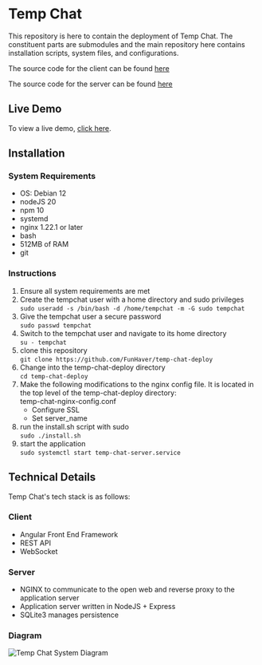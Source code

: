 # Temp Chat

This repository is here to contain the deployment of Temp Chat. The constituent parts are submodules and the main repository here contains installation scripts, system files, and configurations.

The source code for the client can be found [here](https://github.com/FunHaver/temp-chat-client)

The source code for the server can be found [here](https://github.com/FunHaver/temp-chat-server)

## Live Demo
To view a live demo, [click here](https://temp-chat.conorsullivan.net).

## Installation

### System Requirements
* OS: Debian 12
* nodeJS 20
* npm 10
* systemd
* nginx 1.22.1 or later
* bash
* 512MB of RAM
* git

### Instructions
1. Ensure all system requirements are met
2. Create the tempchat user with a home directory and sudo privileges\
`sudo useradd -s /bin/bash -d /home/tempchat -m -G sudo tempchat`
3. Give the tempchat user a secure password\
`sudo passwd tempchat`
4. Switch to the tempchat user and navigate to its home directory\
`su - tempchat`
5. clone this repository\
`git clone https://github.com/FunHaver/temp-chat-deploy`
6. Change into the temp-chat-deploy directory\
`cd temp-chat-deploy`
6. Make the following modifications to the nginx config file. It is located in the top level of the temp-chat-deploy directory:\
temp-chat-nginx-config.conf
   *  Configure SSL
   *  Set server_name 
7. run the install.sh script with sudo\
`sudo ./install.sh`
8. start the application \
`sudo systemctl start temp-chat-server.service`

## Technical Details

Temp Chat's tech stack is as follows:

### Client
* Angular Front End Framework
* REST API
* WebSocket

### Server
* NGINX to communicate to the open web and reverse proxy to the application server
* Application server written in NodeJS + Express 
* SQLite3 manages persistence 

### Diagram

![Temp Chat System Diagram](https://conorsullivan.net/assets/temp-chat-diagram.png)

